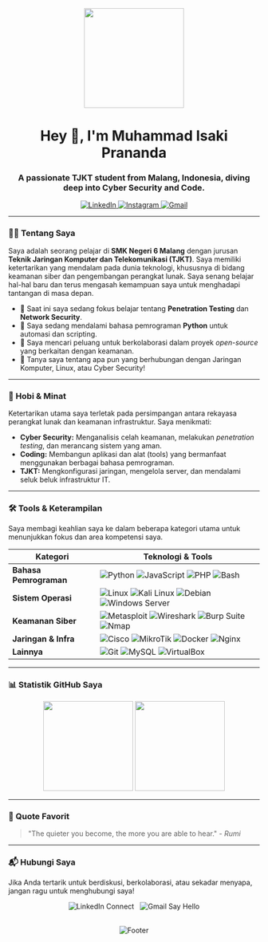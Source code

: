 <div id="header" align="center">
  <img src="https://media.giphy.com/media/qgQUggAC3Pfv687qPC/giphy.gif" width="200"/>
  <h1>
    Hey 👋, I'm Muhammad Isaki Prananda
  </h1>
  <h3>
    A passionate TJKT student from Malang, Indonesia, diving deep into Cyber Security and Code.
  </h3>
</div>

<div align="center">
  <a href="https://www.linkedin.com/in/YOUR_LINKEDIN_USERNAME/" target="_blank">
    <img src="https://img.shields.io/badge/LinkedIn-0077B5?style=for-the-badge&logo=linkedin&logoColor=white" alt="LinkedIn"/>
  </a>
  <a href="https://www.instagram.com/YOUR_INSTAGRAM_USERNAME/" target="_blank">
    <img src="https://img.shields.io/badge/Instagram-E4405F?style=for-the-badge&logo=instagram&logoColor=white" alt="Instagram"/>
  </a>
  <a href="mailto:YOUR_EMAIL@gmail.com">
    <img src="https://img.shields.io/badge/Gmail-D14836?style=for-the-badge&logo=gmail&logoColor=white" alt="Gmail"/>
  </a>
</div>

---

### 👨‍💻 Tentang Saya

Saya adalah seorang pelajar di **SMK Negeri 6 Malang** dengan jurusan **Teknik Jaringan Komputer dan Telekomunikasi (TJKT)**. Saya memiliki ketertarikan yang mendalam pada dunia teknologi, khususnya di bidang keamanan siber dan pengembangan perangkat lunak. Saya senang belajar hal-hal baru dan terus mengasah kemampuan saya untuk menghadapi tantangan di masa depan.

- 🔭 Saat ini saya sedang fokus belajar tentang **Penetration Testing** dan **Network Security**.
- 🌱 Saya sedang mendalami bahasa pemrograman **Python** untuk automasi dan scripting.
- 👯 Saya mencari peluang untuk berkolaborasi dalam proyek *open-source* yang berkaitan dengan keamanan.
- 💬 Tanya saya tentang apa pun yang berhubungan dengan Jaringan Komputer, Linux, atau Cyber Security!

---

### 🚀 Hobi & Minat

Ketertarikan utama saya terletak pada persimpangan antara rekayasa perangkat lunak dan keamanan infrastruktur. Saya menikmati:
- **Cyber Security:** Menganalisis celah keamanan, melakukan *penetration testing*, dan merancang sistem yang aman.
- **Coding:** Membangun aplikasi dan alat (tools) yang bermanfaat menggunakan berbagai bahasa pemrograman.
- **TJKT:** Mengkonfigurasi jaringan, mengelola server, dan mendalami seluk beluk infrastruktur IT.

---

### 🛠️ Tools & Keterampilan

Saya membagi keahlian saya ke dalam beberapa kategori utama untuk menunjukkan fokus dan area kompetensi saya.

| Kategori              | Teknologi & Tools                                                                                                                                                                                                                                                                                          |
| --------------------- | ---------------------------------------------------------------------------------------------------------------------------------------------------------------------------------------------------------------------------------------------------------------------------------------------------------- |
| **Bahasa Pemrograman** | <img src="https://img.shields.io/badge/Python-3776AB?style=for-the-badge&logo=python&logoColor=white" alt="Python"/> <img src="https://img.shields.io/badge/JavaScript-F7DF1E?style=for-the-badge&logo=javascript&logoColor=black" alt="JavaScript"/> <img src="https://img.shields.io/badge/PHP-777BB4?style=for-the-badge&logo=php&logoColor=white" alt="PHP"/> <img src="https://img.shields.io/badge/Bash-4EAA25?style=for-the-badge&logo=gnubash&logoColor=white" alt="Bash"/>                               |
| **Sistem Operasi** | <img src="https://img.shields.io/badge/Linux-FCC624?style=for-the-badge&logo=linux&logoColor=black" alt="Linux"/> <img src="https://img.shields.io/badge/Kali_Linux-557C94?style=for-the-badge&logo=kalilinux&logoColor=white" alt="Kali Linux"/> <img src="https://img.shields.io/badge/Debian-A81D33?style=for-the-badge&logo=debian&logoColor=white" alt="Debian"/> <img src="https://img.shields.io/badge/Windows_Server-0078D6?style=for-the-badge&logo=windows&logoColor=white" alt="Windows Server"/> |
| **Keamanan Siber** | <img src="https://img.shields.io/badge/Metasploit-007BFF?style=for-the-badge&logo=metasploit&logoColor=white" alt="Metasploit"/> <img src="https://img.shields.io/badge/Wireshark-1679A7?style=for-the-badge&logo=wireshark&logoColor=white" alt="Wireshark"/> <img src="https://img.shields.io/badge/Burp_Suite-FF7A00?style=for-the-badge&logo=burpsuite&logoColor=white" alt="Burp Suite"/> <img src="https://img.shields.io/badge/Nmap-4D4D4D?style=for-the-badge&logo=nmap&logoColor=white" alt="Nmap"/>             |
| **Jaringan & Infra** | <img src="https://img.shields.io/badge/Cisco-1BA0D7?style=for-the-badge&logo=cisco&logoColor=white" alt="Cisco"/> <img src="https://img.shields.io/badge/MikroTik-008ECF?style=for-the-badge&logo=mikrotik&logoColor=white" alt="MikroTik"/> <img src="https://img.shields.io/badge/Docker-2496ED?style=for-the-badge&logo=docker&logoColor=white" alt="Docker"/> <img src="https://img.shields.io/badge/Nginx-009639?style=for-the-badge&logo=nginx&logoColor=white" alt="Nginx"/>                                 |
| **Lainnya** | <img src="https://img.shields.io/badge/Git-F05032?style=for-the-badge&logo=git&logoColor=white" alt="Git"/> <img src="https://img.shields.io/badge/MySQL-4479A1?style=for-the-badge&logo=mysql&logoColor=white" alt="MySQL"/> <img src="https://img.shields.io/badge/VirtualBox-2B598C?style=for-the-badge&logo=virtualbox&logoColor=white" alt="VirtualBox"/>                                                                                                                                              |


---

### 📊 Statistik GitHub Saya

<p align="center">
  <img height="180em" src="https://github-readme-stats.vercel.app/api?username=YOUR_GITHUB_USERNAME&show_icons=true&theme=dracula&include_all_commits=true&count_private=true"/>
  <img height="180em" src="https://github-readme-stats.vercel.app/api/top-langs/?username=YOUR_GITHUB_USERNAME&layout=compact&langs_count=8&theme=dracula"/>
</p>

---

### 📜 Quote Favorit

> "The quieter you become, the more you are able to hear."
> \- *Rumi*

---

### 📬 Hubungi Saya

Jika Anda tertarik untuk berdiskusi, berkolaborasi, atau sekadar menyapa, jangan ragu untuk menghubungi saya!

<div align="center">
  <a href="https://www.linkedin.com/in/YOUR_LINKEDIN_USERNAME/" style="text-decoration:none;">
    <img src="https://img.shields.io/badge/LinkedIn-Connect-blue?style=for-the-badge&logo=linkedin" alt="LinkedIn Connect">
  </a>
  &nbsp;
  <a href="mailto:YOUR_EMAIL@gmail.com" style="text-decoration:none;">
    <img src="https://img.shields.io/badge/Gmail-Say%20Hello-red?style=for-the-badge&logo=gmail" alt="Gmail Say Hello">
  </a>
</div>

<div align="center">
<br>
<p align="center">
  <img src="https://raw.githubusercontent.com/trinib/trinib/main/images/footer.svg" alt="Footer">
</p>
</div>
